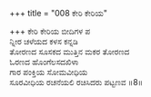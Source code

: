 +++
title = "008 ಕೇರಿ ಕೇರಿಯ"

+++
ಕೇರಿ ಕೇರಿಯ ಬೀದಿಗಳ ಪ  
ನ್ನೀರ ಚಳೆಯದ ಕಳಸ ಕನ್ನಡಿ  
ತೋರಣದ ಸೂಸಕದ ಮುತ್ತಿನ ಮಕರ ತೋರಣದ   
ಓರಣದ ಹೊಂಗೆಲಸದಖಿಳಾ  
ಗಾರ ಪಂಕ್ತಿಯ ಸೋಮವೀಧಿಯ  
ಸೂರವೀಧಿಯ ರಚನೆಯಲಿ ರಚಿಸಿದರು ಪಟ್ಟಣವ     ॥8॥